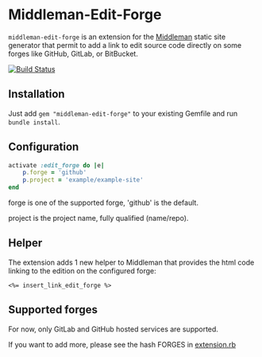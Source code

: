 # Middleman-Edit-Forge

`middleman-edit-forge` is an extension for the [Middleman](http://middlemanapp.com/) static site generator that permit to add
a link to edit source code directly on some forges like GitHub, GitLab, or BitBucket.

[![Build Status](https://travis-ci.org/mscherer/middleman-edit-forge.svg?branch=master)](https://travis-ci.org/mscherer/middleman-edit-forge)

## Installation

Just add `gem "middleman-edit-forge"` to your existing Gemfile and run `bundle install`.

## Configuration

```ruby
activate :edit_forge do |e|
    p.forge = 'github'
    p.project = 'example/example-site'
end
``` 

forge is one of the supported forge, 'github' is the default.

project is the project name, fully qualified (name/repo).

## Helper

The extension adds 1 new helper to Middleman that provides the html code linking to
the edition on the configured forge:

```erb
<%= insert_link_edit_forge %>
```

## Supported forges

For now, only GitLab and GitHub hosted services are supported.

If you want to add more, please see the hash FORGES in [extension.rb](blob/master/lib/middleman-edit-forge/extension.rb)
